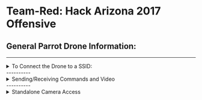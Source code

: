 # Team-Red: Hack Arizona 2017 Offensive

## **General Parrot Drone Information:**
----------
<details>
<summary>To Connect the Drone to a SSID:</summary>
1. Connect to the default ar-drone wifi network on a computer
2. Open terminal (mac/ubuntu) or [cygwin](https://cygwin.com/install.html) (windows)

    
    telnet 192.168.1.1
    cd bin
    vi wifi_setup.sh
    
    
3. Add the below code snippet anywhere in that file, but:
  1. Replace MyNetwork with your Wi-Fi network's name
  2. Replace 192.168.2.7 with a static IP on that network.
  
   ```
   killall udhcpd; iwconfig ath0 mode managed essid MyNetwork; ifconfig ath0 192.168.2.7 netmask 255.255.255.0 up;
   ```

4. Reboot the drone, connect your computer to the Wi-Fi network you specified above.

5. Ping $ip.address and you should get a response!

</details>
----------
<details>
<summary>Sending/Receiving Commands and Video</summary>

Notes: 

1. Have [node.js](https://nodejs.org/en/) installed.  
2. Will work with any UNIX based terminal (Used a Mac for these steps).

Control + Camera
1. Open terminal and navigate to the examples/ folder of this repository
    npm install
  1. The npm package dependencies should download to node_modules (Roughly 29 MB).
2. Open server.js and on line 13 you should see:
    
    `drone.listen(server, {ip: "192.168.2.7"});`
    
  1. **If** The IP was set to a static one in the above SSID example **Then:** Change it to that same address. 
  2. **Else:** Change the line to simply:
   
   `drone.listen(server);`
   
3. Connect to the same network the drone is on.
4. To Run Camera+Basic Flight Controls (see control key map below)
   
   `node server.js`
   
5. To View Camera in Web-Browser on Current Machine
   
   `localhost:5555`

----------
<details>
<summary>Flight Controls</summary>

From server.js terminal window:

**Space Bar:** Takeoff/Land

**W:** Up

**S:** Down

**A:** Left Rotation

**D:** Right Rotation

**Arrow Keys:** Direction of Travel

**O:** Left Flip

**P:** Right Flip

**X:** STOP AND HOVER *useful for out of control drones*
</details>
</details>
----------
<details>
<summary>Standalone Camera Access</summary>

*99% similar setup as above*

1. Open terminal and navigate to the examples/folder of this repository
    
    `npm install`
    
  1. The npm package dependencies should download to node_modules (Roughly 29 MB).
2. Open camera.js and on line 8 you should see:
   
   `drone.listen(server, {ip: "192.168.2.7"});`
    
  1. **If** The IP was set to a static one in the above SSID example **Then:** Change it to that same address. 
  2. **Else:** Change the line to simply:
   
   `drone.listen(server);`
    
3. Connect to the same network the drone is on.
4. Start camera.js
 
    `node camera.js`
    
5. To View Camera in Web-Browser on Current Machine
    
    `localhost:5555`

</details>

